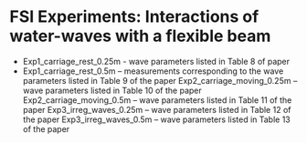 # FSI Experiments: Interactions of water-waves with a flexible beam
* Exp1_carriage_rest_0.25m -  wave parameters listed in Table 8 of paper
* Exp1_carriage_rest_0.5m – measurements corresponding to the wave parameters listed in Table 9 of the paper
Exp2_carriage_moving_0.25m – wave parameters listed in Table 10 of the paper
Exp2_carriage_moving_0.5m – wave parameters listed in Table 11 of the paper
Exp3_irreg_waves_0.25m – wave parameters listed in Table 12 of the paper
Exp3_irreg_waves_0.5m – wave parameters listed in Table 13 of the paper
